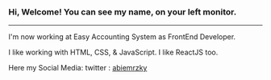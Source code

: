 ### Hi, Welcome! You can see my name, on your left monitor.
---
I'm now working at Easy Accounting System as FrontEnd Developer.

I like working with HTML, CSS, & JavaScript. I like ReactJS too.

Here my Social Media: 
twitter : [abiemrzky]([twitter])

[twitter]: https://twitter.com/abiemrzky
[instagram]: https://www.instagram.com/abie.mrzky/
[linkedin]: https://www.linkedin.com/in/abie-mei-rizky-189572166
<!--
**abiemrzky/abiemrzky** is a ✨ _special_ ✨ repository because its `README.md` (this file) appears on your GitHub profile.

Here are some ideas to get you started:

- 🔭 I’m currently working on ...
- 🌱 I’m currently learning ...
- 👯 I’m looking to collaborate on ...
- 🤔 I’m looking for help with ...
- 💬 Ask me about ...
- 📫 How to reach me: ...
- 😄 Pronouns: ...
- ⚡ Fun fact: ...
-->

